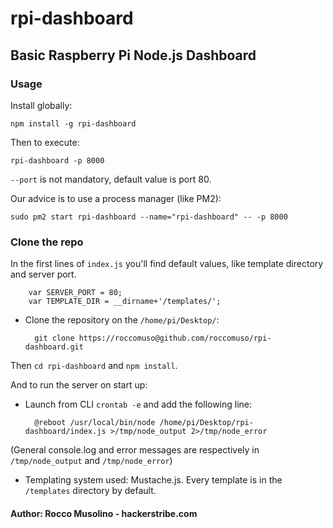 # rpi-dashboard
## Basic Raspberry Pi Node.js Dashboard


<h3>Usage</h3>

Install globally:

    npm install -g rpi-dashboard

Then to execute:

    rpi-dashboard -p 8000

<code>--port</code> is not mandatory, default value is port 80.

Our advice is to use a process manager (like PM2):

    sudo pm2 start rpi-dashboard --name="rpi-dashboard" -- -p 8000

<h3>Clone the repo</h3>

In the first lines of <code>index.js</code> you'll find default values, like template directory and server port.

        var SERVER_PORT = 80;
        var TEMPLATE_DIR = __dirname+'/templates/';

- Clone the repository on the <code>/home/pi/Desktop/</code>:

        git clone https://roccomuso@github.com/roccomuso/rpi-dashboard.git

Then <code>cd rpi-dashboard</code> and <code>npm install</code>.

And to run the server on start up:
- Launch from CLI <code>crontab -e</code> and add the following line:

        @reboot /usr/local/bin/node /home/pi/Desktop/rpi-dashboard/index.js >/tmp/node_output 2>/tmp/node_error

(General console.log and error messages are respectively in <code>/tmp/node_output</code> and <code>/tmp/node_error</code>)


- Templating system used: Mustache.js. Every template is in the <code>/templates</code> directory by default.


#### Author: Rocco Musolino - hackerstribe.com
